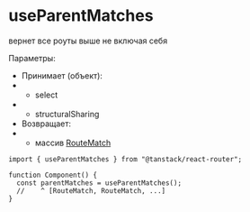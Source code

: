 # useParentMatches

вернет все роуты выше не включая себя

Параметры:

- Принимает (объект):
- - select
- - structuralSharing
- Возвращает:
- - массив [RouteMatch](../types/RouteMatch.md)

```tsx
import { useParentMatches } from "@tanstack/react-router";

function Component() {
  const parentMatches = useParentMatches();
  //    ^ [RouteMatch, RouteMatch, ...]
}
```
